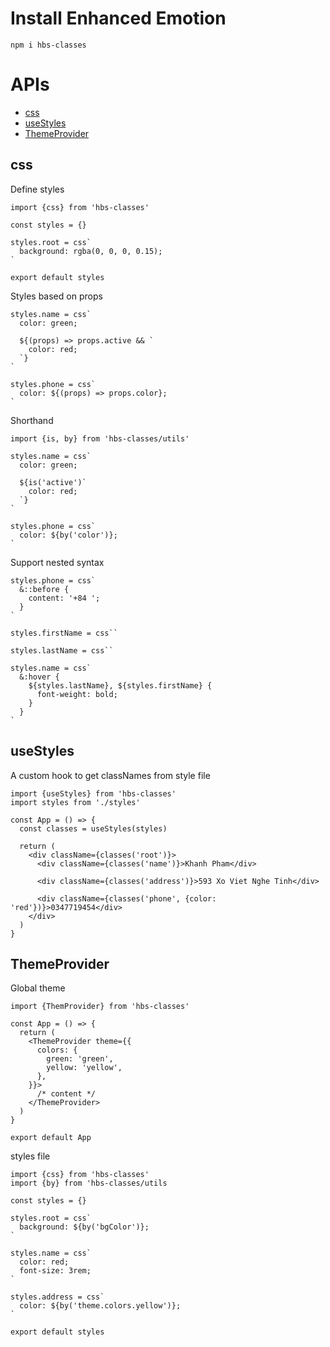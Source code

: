 # Install Enhanced Emotion

```
npm i hbs-classes
```

# APIs
- [css](#css)
- [useStyles](#usestyles)
- [ThemeProvider](#themeprovider)

## css
Define styles

```
import {css} from 'hbs-classes'

const styles = {}

styles.root = css`
  background: rgba(0, 0, 0, 0.15);
`

export default styles
```

Styles based on props
```
styles.name = css`
  color: green;

  ${(props) => props.active && `
    color: red;
  `}
`

styles.phone = css`
  color: ${(props) => props.color};
`
```

Shorthand
```
import {is, by} from 'hbs-classes/utils'

styles.name = css`
  color: green;

  ${is('active')`
    color: red;
  `}
`

styles.phone = css`
  color: ${by('color')};
`
```

Support nested syntax
```
styles.phone = css`
  &::before {
    content: '+84 ';
  }
`

styles.firstName = css``

styles.lastName = css``

styles.name = css`
  &:hover {
    ${styles.lastName}, ${styles.firstName} {
      font-weight: bold;
    }
  }
`
```

## useStyles
A custom hook to get classNames from style file

```
import {useStyles} from 'hbs-classes'
import styles from './styles'

const App = () => {
  const classes = useStyles(styles)
  
  return (
    <div className={classes('root')}>
      <div className={classes('name')}>Khanh Pham</div>

      <div className={classes('address')}>593 Xo Viet Nghe Tinh</div>

      <div className={classes('phone', {color: 'red'})}>0347719454</div>
    </div>
  )
}
```

## ThemeProvider
Global theme

```
import {ThemProvider} from 'hbs-classes'

const App = () => {
  return (
    <ThemeProvider theme={{
      colors: {
        green: 'green',
        yellow: 'yellow',
      },
    }}>
      /* content */
    </ThemeProvider>
  )
}

export default App
```

styles file
```
import {css} from 'hbs-classes'
import {by} from 'hbs-classes/utils

const styles = {}

styles.root = css`
  background: ${by('bgColor')};
`

styles.name = css`
  color: red;
  font-size: 3rem;
`

styles.address = css`
  color: ${by('theme.colors.yellow')};
`

export default styles
```